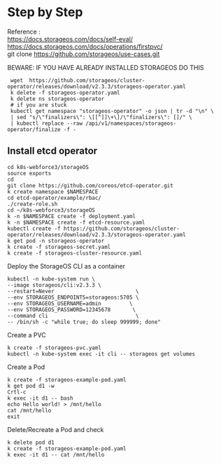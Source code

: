 # Step by Step
Reference :   
https://docs.storageos.com/docs/self-eval/  
https://docs.storageos.com/docs/operations/firstpvc/  
git clone https://github.com/storageos/use-cases.git

BEWARE: IF YOU HAVE ALREADY INSTALLED STORAGEOS DO THIS
```shell
 wget  https://github.com/storageos/cluster-operator/releases/download/v2.3.3/storageos-operator.yaml
 k delete -f storageos-operator.yaml
 k delete ns storageos-operator
 # if you are stuck 
 kubectl get namespace "storageos-operator" -o json | tr -d "\n" \
 | sed "s/\"finalizers\": \[[^]]\+\]/\"finalizers\": []/" \
 | kubectl replace --raw /api/v1/namespaces/storageos-operator/finalize -f -
```

## Install etcd operator
```shell
cd k8s-webforce3/storageOS
source exports
cd 
git clone https://github.com/coreos/etcd-operator.git
k create namespace $NAMESPACE
cd etcd-operator/example/rbac/
./create-role.sh
cd ~/k8s-webforce3/storageOS
k -n $NAMESPACE create -f deployment.yaml
k -n $NAMESPACE create -f etcd-resource.yaml
kubectl create -f https://github.com/storageos/cluster-operator/releases/download/v2.3.3/storageos-operator.yaml
k get pod -n storageos-operator
k create -f storageos-secret.yaml
k create -f storageos-cluster-resource.yaml
```
Deploy the StorageOS CLI as a container
```shell
kubectl -n kube-system run \
--image storageos/cli:v2.3.3 \
--restart=Never                          \
--env STORAGEOS_ENDPOINTS=storageos:5705 \
--env STORAGEOS_USERNAME=admin         \
--env STORAGEOS_PASSWORD=12345678       \
--command cli                            \
-- /bin/sh -c "while true; do sleep 999999; done"
```


Create a PVC
```shell
k create -f storageos-pvc.yaml
kubectl -n kube-system exec -it cli -- storageos get volumes
```

Create a Pod
```shell
k create -f storageos-example-pod.yaml
k get pod d1 -w
Crtl-c
k exec -it d1 -- bash
echo Hello world! > /mnt/hello
cat /mnt/hello
exit
```
Delete/Recreate a Pod and check 
```shell
k delete pod d1
k create -f storageos-example-pod.yaml
k exec -it d1 -- cat /mnt/hello
```

